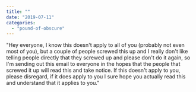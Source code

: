 ```yaml
---
title: ""
date: "2019-07-11"
categories: 
  - "pound-of-obscure"
---
```


"Hey everyone, I know this doesn't apply to all of you (probably not even most of you), but a couple of people screwed this up and I really don't like telling people directly that they screwed up and please don't do it again, so I'm sending out this email to everyone in the hopes that the people that screwed it up will read this and take notice. If this doesn't apply to you, please disregard, if it does apply to you I sure hope you actually read this and understand that it applies to you."
